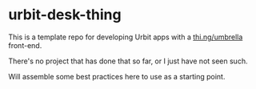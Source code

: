 # urbit-desk-thing

This is a template repo for developing Urbit apps
with a [thi.ng/umbrella](https://thi.ng/umbrella) front-end.

There's no project that has done that so far, or I just have not seen such.

Will assemble some best practices here to use as a starting point.
